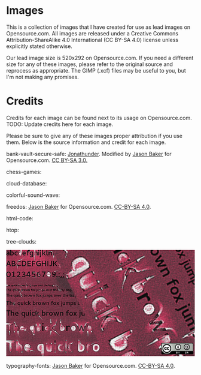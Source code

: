 # Images

This is a collection of images that I have created for use as lead images on Opensource.com. All images are released under a Creative Commons Attribution-ShareAlike 4.0 International (CC BY-SA 4.0) license unless explicitly stated otherwise.

Our lead image size is 520x292 on Opensource.com. If you need a different size for any of these images, please refer to the original source and reprocess as appropriate. The GIMP (.xcf) files may be useful to you, but I'm not making any promises.

# Credits

Credits for each image can be found next to its usage on Opensource.com. TODO: Update credits here for each image.

Please be sure to give any of these images proper attribution if you use them. Below is the source information and credit for each image.

bank-vault-secure-safe: <a href="https://commons.wikimedia.org/wiki/File:WinonaSavingsBankVault.JPG">Jonathunder</a>. Modified by <a href="https://opensource.com/users/jason-baker" target="_blank">Jason Baker</a> for Opensource.com. <a href="https://creativecommons.org/licenses/by-sa/3.0/">CC BY-SA 3.0.</a></p>

chess-games:

cloud-database:

colorful-sound-wave:

freedos: <a href="https://opensource.com/users/jason-baker" target="_blank">Jason Baker</a> for Opensource.com. <a href="https://creativecommons.org/licenses/by-sa/4.0/" target="_blank">CC-BY-SA 4.0</a>.

html-code: 

htop: 

tree-clouds:

![typography-fonts](/output/typography-fonts.png)

typography-fonts: <a href="https://opensource.com/users/jason-baker" target="_blank">Jason Baker</a> for Opensource.com. <a href="https://creativecommons.org/licenses/by-sa/4.0/" target="_blank">CC-BY-SA 4.0</a>.
